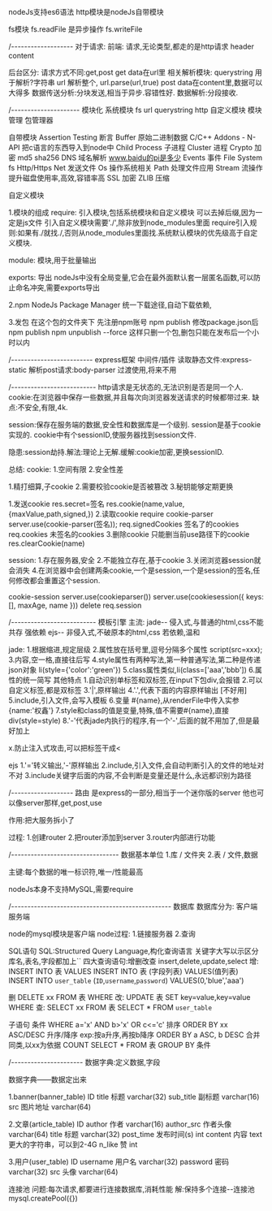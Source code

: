 
nodeJs支持es6语法
http模块是nodeJs自带模块

fs模块
fs.readFile     是异步操作
fs.writeFile

/-------------------
对于请求:
前端:
请求,无论类型,都走的是http请求
header
content

后台区分:
请求方式不同:get,post
get         data在url里
相关解析模块:
querystring 用于解析?字符串
url 解析整个, url.parse(url,true)
post        data在content里,数据可以大得多
数据传送分析:分块发送,相当于异步.容错性好.
数据解析:分段接收.



/---------------------
模块化
系统模块    fs  url querystring http
自定义模块
模块管理    包管理器

自带模块
Assertion Testing           断言
Buffer                      原始二进制数据
C/C++ Addons - N-API        把c语言的东西导入到node中
Child Process               子进程
Cluster                     进程
Crypto                      加密  md5 sha256
DNS                         域名解析    www.baidu的pi是多少
Events                      事件
File System                 fs
Http/Https
Net                         发送文件
Os                          操作系统相关
Path                        处理文件应用
Stream                      流操作 提升磁盘使用率,高效,容错率高
SSL                         加密
ZLIB                        压缩



自定义模块

1.模块的组成
require:
引入模块,包括系统模块和自定义模块
可以去掉后缀,因为一定是js文件
引入自定义模块需要'./',除非放到node_modules里面
require引入规则:如果有./就找./,否则从node_modules里面找.系统默认模块的优先级高于自定义模块.


module:
模块,用于批量输出

exports:    导出
nodeJs中没有全局变量,它会在最外面默认套一层匿名函数,可以防止命名冲突,需要exports导出

2.npm
NodeJs Package Manager
统一下载途径,自动下载依赖,

3.发包
在这个包的文件夹下
先注册npm账号
npm publish
修改package.json后
npm publish
npm unpublish --force   这样只删一个包,删包只能在发布后一个小时以内


/-------------------------
express框架
中间件/插件
读取静态文件:express-static
解析post请求:body-parser 过渡使用,将来不用



/--------------------------
http请求是无状态的,无法识别是否是同一个人.
cookie:在浏览器中保存一些数据,并且每次向浏览器发送请求的时候都带过来.
缺点:不安全,有限,4k.

session:保存在服务端的数据,安全性和数据库是一个级别.
session是基于cookie实现的.
cookie中有个sessionID,使服务器找到session文件.

隐患:session劫持.解法:理论上无解.缓解:cookie加密,更换sessionID.

总结:
cookie:
1.空间有限
2.安全性差

1.精打细算,子cookie
2.需要校验cookie是否被篡改
3.秘钥能够定期更换

1.发送cookie
res.secret=签名
res.cookie(name,value,{maxValue,path,signed,})
2.读取cookie
require cookie-parser
server.use(cookie-parser(签名));
req.signedCookies 签名了的cookies
req.cookies 未签名的cookies
3.删除cookie
只能删当前use路径下的cookie
res.clearCookie(name)


session:
1.存在服务器,安全
2.不能独立存在,基于cookie
3.关闭浏览器session就会消失
4.在浏览器中会创建两条cookie,一个是session,一个是session的签名,任何修改都会重置这个session.

cookie-session
server.use(cookieparser())
server.use(cookiesession({
    keys:[],
    maxAge,
    name
}))
delete req.session




/--------------------------
模板引擎
主流:
jade--
侵入式,与普通的html,css不能共存
强依赖
ejs--
非侵入式,不破原本的html,css
若依赖,温和

jade:
1.根据缩进,规定层级
2.属性放在括号里,逗号分隔多个属性
script(src=xxx);
3.内容,空一格,直接往后写
4.style属性有两种写法,第一种普通写法,第二种是传递json对象 li(style={'color':'green'})
5.class属性类似,li(class=['aaa','bbb'])
6.属性的统一简写
其他特点
1.自动识别单标签和双标签,在input下包div,会报错
2.可以自定义标签,都是双标签
3.'|',原样输出
4.'.',代表下面的内容原样输出       [不好用]
5.include,引入文件,会写入模板
6.变量 #{name},从renderFile中传入实参 {name:'权鑫'}
7.style和class的值是变量,特殊,值不需要#{name},直接div(style=style)
8.'-'代表jade内执行的程序,有一个'-',后面的就不用加了,但是最好加上

x.防止注入式攻击,可以把标签干成&lt;


ejs
1.'='转义输出,'-'原样输出
2.include,引入文件,会自动判断引入的文件的地址对不对
3.include关键字后面的内容,不会判断是变量还是什么,永远都识别为路径


/-------------------
路由
是express的一部分,相当于一个迷你版的server
他也可以像server那样,get,post,use

作用:把大服务拆小了

过程:
1.创建router
2.把router添加到server
3.router内部进行功能

/---------------------------------
数据基本单位
1.库 / 文件夹
2.表 / 文件,数据

主键:每个数据的唯一标识符,唯一/性能最高

nodeJs本身不支持MySQL,需要require


/-------------------------------------------------
数据库
数据库分为:
客户端
服务端

node的mysql模块是客户端
node过程:
1.链接服务器
2.查询

SQL语句
SQL:Structured Query Language,构化查询语言
关键字大写以示区分
库名,表名,字段都加上``
四大查询语句:增删改查 insert,delete,update,select
增:  INSERT INTO 表 VALUES
INSERT INTO 表 (字段列表) VALUES(值列表)
INSERT INTO `user_table` (`ID`,`username`,`password`) VALUES(0,'blue','aaa')

删   DELETE xx FROM 表 WHERE
改:  UPDATE 表 SET key=value,key=value WHERE
查:  SELECT xx FROM 表
SELECT * FROM `user_table`

子语句
条件
WHERE a='x' AND b>'x' OR c<='c'
排序
ORDER BY xx ASC/DESC 升序/降序
    exp:按a升序,再按b降序
ORDER BY a ASC, b DESC
合并同类,以xx为依据
COUNT
SELECT * FROM 表 GROUP BY 条件




/----------------------
数据字典:定义数据,字段

数据字典——数据定出来

1.banner(banner_table)
	ID
	title		标题		varchar(32)
	sub_title	副标题		varchar(16)
	src		图片地址	varchar(64)

2.文章(article_table)
	ID
	author		作者		varchar(16)
	author_src	作者头像	varchar(64)
	title		标题		varchar(32)
	post_time	发布时间(s)	int
	content		内容		text        更大的字符串，可以到2-4G
	n_like		赞		int

3.用户(user_table)
	ID
	username	用户名		varchar(32)
	password	密码		varchar(32)
	src		头像		varchar(64)


连接池
问题:每次请求,都要进行连接数据库,消耗性能
解:保持多个连接--连接池
mysql.createPool({})